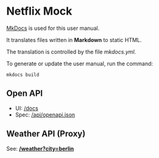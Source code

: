 # Netflix Mock

[MkDocs](https://www.mkdocs.org/) is used for this user manual.

It translates files written in **Markdown** to static HTML.

The translation is controlled by the file _mkdocs.yml_.

To generate or update the user manual, run the command:

```shell
mkdocs build
```

## Open API

- UI: [/docs](/docs)
- Spec: [/api/openapi.json](/api/openapi.json)

## Weather API (Proxy)

See: **[/weather?city=berlin](/weather?city=berlin)**
